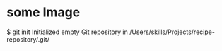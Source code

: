 # some Image

$ git init
Initialized empty Git repository in /Users/skills/Projects/recipe-repository/.git/
